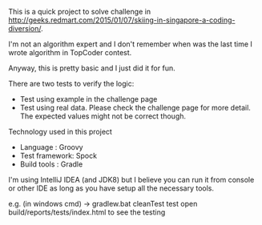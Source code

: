 This is a quick project to solve challenge in http://geeks.redmart.com/2015/01/07/skiing-in-singapore-a-coding-diversion/.

I'm not an algorithm expert and I don't remember when was the last time I wrote algorithm in TopCoder contest.

Anyway, this is pretty basic and I just did it for fun.

There are two tests to verify the logic:

* Test using example in the challenge page
* Test using real data. Please check the challenge page for more detail. The expected values might not be correct though.

Technology used in this project

* Language      : Groovy
* Test framework: Spock
* Build tools   : Gradle

I'm using IntelliJ IDEA (and JDK8) but I believe you can run it from console or other IDE as long as you have setup all the necessary tools.

e.g. (in windows cmd) 
-> gradlew.bat cleanTest test
open build/reports/tests/index.html to see the testing

